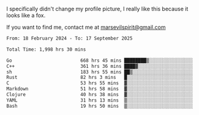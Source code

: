 I specifically didn't change my profile picture, I really like this because it looks like a fox.

If you want to find me, contact me at marsevilspirit@gmail.com

<!--START_SECTION:waka-->

```txt
From: 18 February 2024 - To: 17 September 2025

Total Time: 1,998 hrs 30 mins

Go                         668 hrs 45 mins ████████▒░░░░░░░░░░░░░░░░   33.46 %
C++                        361 hrs 36 mins ████▓░░░░░░░░░░░░░░░░░░░░   18.09 %
sh                         183 hrs 55 mins ██▒░░░░░░░░░░░░░░░░░░░░░░   09.20 %
Rust                       82 hrs 3 mins   █░░░░░░░░░░░░░░░░░░░░░░░░   04.11 %
C                          53 hrs 55 mins  ▓░░░░░░░░░░░░░░░░░░░░░░░░   02.70 %
Markdown                   51 hrs 58 mins  ▓░░░░░░░░░░░░░░░░░░░░░░░░   02.60 %
Clojure                    40 hrs 38 mins  ▓░░░░░░░░░░░░░░░░░░░░░░░░   02.03 %
YAML                       31 hrs 13 mins  ▒░░░░░░░░░░░░░░░░░░░░░░░░   01.56 %
Bash                       19 hrs 50 mins  ▒░░░░░░░░░░░░░░░░░░░░░░░░   00.99 %
```

<!--END_SECTION:waka-->
